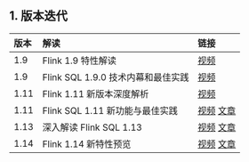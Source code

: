 
## 1. 版本迭代

| 版本 | 解读 | 链接 |
| :------------- | :------------- | :------------- |
| 1.9   | Flink 1.9 特性解读 | [视频](https://www.bilibili.com/video/BV1Jx411X72n?p=1) |
| 1.9   | Flink SQL 1.9.0 技术内幕和最佳实践 | [视频](https://www.bilibili.com/video/BV1Y4411y7u6?p=5) |
| 1.11  | Flink 1.11 新版本深度解析 | [视频](https://www.bilibili.com/video/BV1ph411o746?spm_id_from=333.999.0.0) |
| 1.11  | Flink SQL 1.11 新功能与最佳实践 | [视频](https://www.bilibili.com/video/BV1Ck4y1y7Dc?p=4) [文章](https://mp.weixin.qq.com/s/pB7cqD7b8RUEfc9OJ5AMgA) |
| 1.13  | 深入解读 Flink SQL 1.13 | [视频](https://www.bilibili.com/video/BV1KQ4y1d7Dk?spm_id_from=333.999.0.0) [文章](https://mp.weixin.qq.com/s/KaWJ99oGn3WJysfc5OcmTA) |
| 1.14  | Flink 1.14 新特性预览 | [视频](https://www.bilibili.com/video/BV1xM4y157AD?p=4) [文章](https://mp.weixin.qq.com/s/J1HmeXRGkSrY4aSTTCdiMA) |

